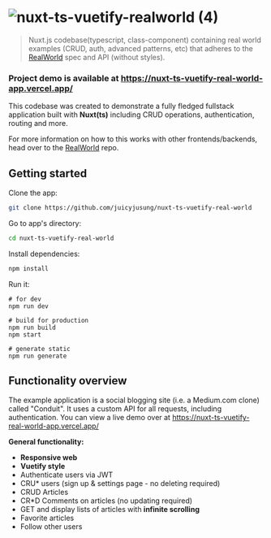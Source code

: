 # ![nuxt-ts-vuetify-realworld (4)](https://user-images.githubusercontent.com/46892438/109449222-39945f80-7a8b-11eb-8c27-5927f8a58e5a.png)

> Nuxt.js codebase(typescript, class-component) containing real world examples (CRUD, auth, advanced patterns, etc) that adheres to the [RealWorld](https://github.com/gothinkster/realworld) spec and API (without styles).

### Project demo is available at https://nuxt-ts-vuetify-real-world-app.vercel.app/

This codebase was created to demonstrate a fully fledged fullstack application built with **Nuxt(ts)** including CRUD operations, authentication, routing and more.

For more information on how to this works with other frontends/backends, head over to the [RealWorld](https://github.com/gothinkster/realworld) repo.

## Getting started

Clone the app:

```bash
git clone https://github.com/juicyjusung/nuxt-ts-vuetify-real-world
```

Go to app's directory:
```bash
cd nuxt-ts-vuetify-real-world
```

Install dependencies:
``` bash
npm install
```

Run it:
```
# for dev
npm run dev

# build for production
npm run build
npm start

# generate static
npm run generate

```

## Functionality overview
The example application is a social blogging site (i.e. a Medium.com clone) called "Conduit". It uses a custom API for all requests, including authentication. You can view a live demo over at https://nuxt-ts-vuetify-real-world-app.vercel.app/

**General functionality:**

- **Responsive web**
- **Vuetify style**
- Authenticate users via JWT
- CRU* users (sign up & settings page - no deleting required)
- CRUD Articles
- CR*D Comments on articles (no updating required)
- GET and display lists of articles with **infinite scrolling**
- Favorite articles
- Follow other users
